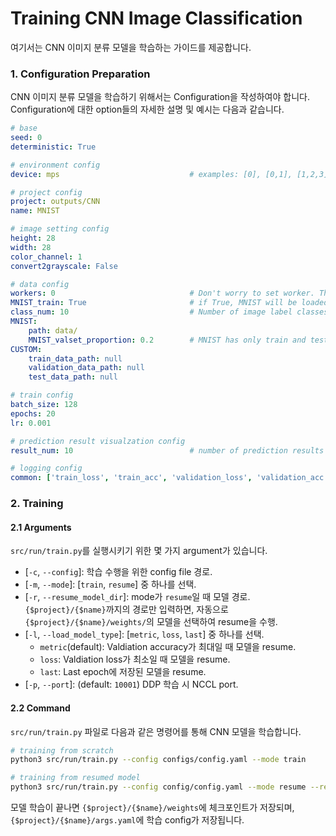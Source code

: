 # Training CNN Image Classification
여기서는 CNN 이미지 분류 모델을 학습하는 가이드를 제공합니다.

### 1. Configuration Preparation
CNN 이미지 분류 모델을 학습하기 위해서는 Configuration을 작성하여야 합니다.
Configuration에 대한 option들의 자세한 설명 및 예시는 다음과 같습니다.

```yaml
# base
seed: 0
deterministic: True

# environment config
device: mps                             # examples: [0], [0,1], [1,2,3], cpu, mps... 

# project config
project: outputs/CNN
name: MNIST

# image setting config
height: 28
width: 28
color_channel: 1
convert2grayscale: False

# data config
workers: 0                              # Don't worry to set worker. The number of workers will be set automatically according to the batch size.
MNIST_train: True                       # if True, MNIST will be loaded automatically.
class_num: 10                           # Number of image label classes.
MNIST:
    path: data/
    MNIST_valset_proportion: 0.2        # MNIST has only train and test data. Thus, part of the training data is used as a validation set.
CUSTOM:
    train_data_path: null
    validation_data_path: null
    test_data_path: null

# train config
batch_size: 128
epochs: 20
lr: 0.001

# prediction result visualzation config
result_num: 10                          # number of prediction results to be shown

# logging config
common: ['train_loss', 'train_acc', 'validation_loss', 'validation_acc']
```


### 2. Training
#### 2.1 Arguments
`src/run/train.py`를 실행시키기 위한 몇 가지 argument가 있습니다.
* [`-c`, `--config`]: 학습 수행을 위한 config file 경로.
* [`-m`, `--mode`]: [`train`, `resume`] 중 하나를 선택.
* [`-r`, `--resume_model_dir`]: mode가 `resume`일 때 모델 경로. `{$project}/{$name}`까지의 경로만 입력하면, 자동으로 `{$project}/{$name}/weights/`의 모델을 선택하여 resume을 수행.
* [`-l`, `--load_model_type`]: [`metric`, `loss`, `last`] 중 하나를 선택.
    * `metric`(default): Valdiation accuracy가 최대일 때 모델을 resume.
    * `loss`: Valdiation loss가 최소일 때 모델을 resume.
    * `last`: Last epoch에 저장된 모델을 resume.
* [`-p`, `--port`]: (default: `10001`) DDP 학습 시 NCCL port.


#### 2.2 Command
`src/run/train.py` 파일로 다음과 같은 명령어를 통해 CNN 모델을 학습합니다.
```bash
# training from scratch
python3 src/run/train.py --config configs/config.yaml --mode train

# training from resumed model
python3 src/run/train.py --config config/config.yaml --mode resume --resume_model_dir {$project}/{$name}
```
모델 학습이 끝나면 `{$project}/{$name}/weights`에 체크포인트가 저장되며, `{$project}/{$name}/args.yaml`에 학습 config가 저장됩니다.